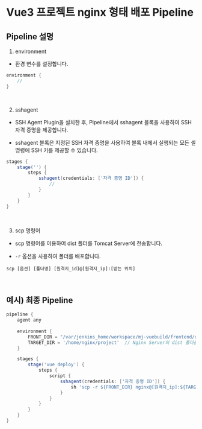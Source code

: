 # Vue3 프로젝트 nginx 형태 배포 Pipeline

## Pipeline 설명

1. environment

- 환경 변수를 설정합니다.

```groovy
environment {
    //
}
```

<br>

2. sshagent

- SSH Agent Plugin을 설치한 후, Pipeline에서 sshagent 블록을 사용하여 SSH 자격 증명을 제공합니다.

- sshagent 블록은 지정된 SSH 자격 증명을 사용하여 블록 내에서 실행되는 모든 셸 명령에 SSH 키를 제공할 수 있습니다.

```groovy
stages {
    stage('') {
        steps {
            sshagent(credentials: ['자격 증명 ID']) {
                //
            }
        }
    }
}
```

<br>

3. scp 명령어

- scp 명령어를 이용하여 dist 폴더를 Tomcat Server에 전송합니다.

- `-r` 옵션을 사용하여 폴더를 배포합니다.

```
scp [옵션] [폴더명] [원격지_id]@[원격지_ip]:[받는 위치]
```

<br>

## 예시) 최종 Pipeline

```groovy
pipeline {
    agent any
    
    environment {
        FRONT_DIR = "/var/jenkins_home/workspace/mj-vuebuild/frontend/dist" // Jenkins Server의 dist 폴더 경로
        TARGET_DIR = '/home/nginx/project'  // Nginx Server의 dist 폴더를 배포할 경로
    }

    stages {
        stage('vue deploy') {
            steps {
                script {
                    sshagent(credentials: ['자격 증명 ID']) {
                        sh 'scp -r ${FRONT_DIR} nginx@[원격지_ip]:${TARGET_DIR}'
                    }
                }
            }
        }
    }
}
```
